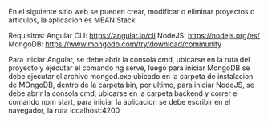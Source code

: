 En el siguiente sitio web se pueden crear, modificar o eliminar proyectos o articulos, la aplicacion es MEAN Stack.

Requisitos:
Angular CLI:
https://angular.io/cli
NodeJS:
https://nodejs.org/es/
MongoDB:
https://www.mongodb.com/try/download/community

Para iniciar Angular, se debe abrir la consola cmd, ubicarse en la ruta del proyecto y ejecutar el comando ng serve, luego para iniciar MongoDB se debe ejecutar el archivo mongod.exe ubicado en la carpeta de instalacion de MOngoDB, dentro de la carpeta bin, por ultimo, para iniciar NodeJS, se debe abrir la consola cmd, ubicarse en la carpeta backend y correr el comando npm start, para iniciar la aplicacion se debe escribir en el navegador, la ruta localhost:4200
